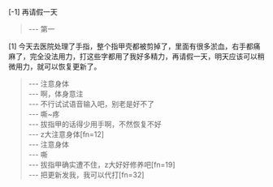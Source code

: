 
[-1] 再请假一天
>--- 第一<br>

[1] 今天去医院处理了手指，整个指甲壳都被剪掉了，里面有很多淤血，右手都痛麻了，完全没法用力，打这些字都用了我好多精力，再请假一天，明天应该可以稍微用力，就可以恢复更新了。
>--- 注意身体<br>
>--- 啊，体身意注<br>
>--- 不行试试语音输入吧，别老是好不了<br>
>--- 嘶~疼<br>
>--- 拔指甲的话得少用手啊，不然恢复不好<br>
>--- z大注意身体[fn=12]<br>
>--- 注意身体<br>
>--- 嘶<br>
>--- 拔指甲确实遭不住，z大好好修养吧[fn=19]<br>
>--- 把更新发我，我可以代打[fn=32]<br>
